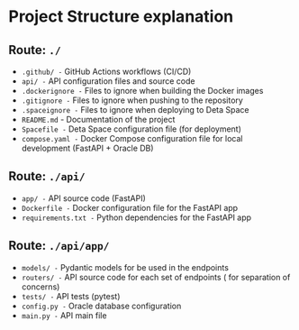 # Project Structure explanation

## Route: `./`
- `.github/ -` GitHub Actions workflows (CI/CD)
- `api/ -` API configuration files and source code
- `.dockerignore -` Files to ignore when building the Docker images
- `.gitignore -` Files to ignore when pushing to the repository
- `.spaceignore -` Files to ignore when deploying to Deta Space
-  `README.md` - Documentation of the project
- `Spacefile -` Deta Space configuration file (for deployment)
- `compose.yaml -` Docker Compose configuration file for local development (FastAPI + Oracle DB)

## Route: `./api/`
- `app/ -` API source code (FastAPI)
- `Dockerfile -` Docker configuration file for the FastAPI app
- `requirements.txt -` Python dependencies for the FastAPI app

## Route: `./api/app/`
- `models/ -` Pydantic models for be used in the endpoints
- `routers/ -` API source code for each set of endpoints ( for separation of concerns)
- `tests/ -` API tests (pytest)
- `config.py -` Oracle database configuration
- `main.py -` API main file

